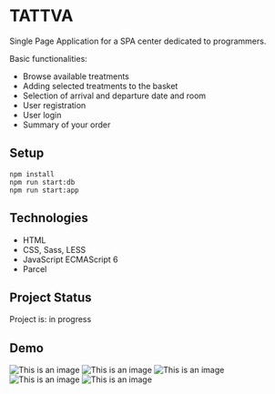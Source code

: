 # TATTVA

Single Page Application for a SPA center dedicated to programmers.

Basic functionalities:

- Browse available treatments
- Adding selected treatments to the basket
- Selection of arrival and departure date and room
- User registration
- User login
- Summary of your order

## Setup

    npm install
    npm run start:db
    npm run start:app

## Technologies

- HTML
- CSS, Sass, LESS
- JavaScript ECMAScript 6
- Parcel

## Project Status

Project is: in progress

## Demo

![This is an image](./src/assets/Desktop%20-%201.png)
![This is an image](./src/assets/Desktop%20-%202.png)
![This is an image](./src/assets/Desktop%20-%203.png)
![This is an image](./src/assets/Desktop%20-%204.png)
![This is an image](./src/assets/Desktop%20-%207.png)

